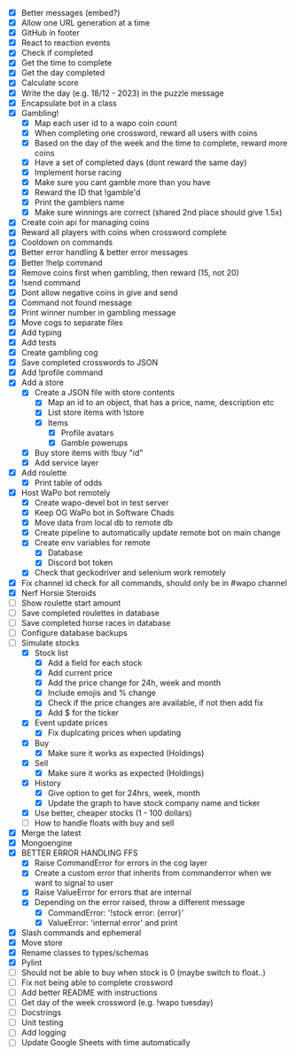 - [X] Better messages (embed?)
- [X] Allow one URL generation at a time
- [X] GitHub in footer
- [X] React to reaction events
- [X] Check if completed
- [X] Get the time to complete
- [X] Get the day completed
- [X] Calculate score
- [X] Write the day (e.g. 18/12 - 2023) in the puzzle message
- [X] Encapsulate bot in a class
- [X] Gambling!
    - [X] Map each user id to a wapo coin count
    - [X] When completing one crossword, reward all users with coins
    - [X] Based on the day of the week and the time to complete, reward more coins
    - [X] Have a set of completed days (dont reward the same day)
    - [X] Implement horse racing
    - [X] Make sure you cant gamble more than you have
    - [X] Reward the ID that !gamble'd
    - [X] Print the gamblers name
    - [X] Make sure winnings are correct (shared 2nd place should give 1.5x)
- [X] Create coin api for managing coins
- [X] Reward all players with coins when crossword complete
- [X] Cooldown on commands
- [X] Better error handling & better error messages
- [X] Better !help command
- [X] Remove coins first when gambling, then reward (15, not 20)
- [X] !send command
- [X] Dont allow negative coins in give and send
- [X] Command not found message
- [X] Print winner number in gambling message
- [X] Move cogs to separate files
- [X] Add typing
- [X] Add tests
- [X] Create gambling cog
- [X] Save completed crosswords to JSON
- [X] Add !profile command
- [X] Add a store
    - [X] Create a JSON file with store contents
        - [X] Map an id to an object, that has a price, name, description etc
        - [X] List store items with !store
        - [X] Items
            - [X] Profile avatars
            - [X] Gamble powerups
    - [X] Buy store items with !buy "id"
    - [X] Add service layer
- [X] Add roulette
    - [X] Print table of odds
- [X] Host WaPo bot remotely
    - [X] Create wapo-devel bot in test server
    - [X] Keep OG WaPo bot in Software Chads
    - [X] Move data from local db to remote db
    - [X] Create pipeline to automatically update remote bot on main change
    - [X] Create env variables for remote
        - [X] Database
        - [X] Discord bot token
    - [X] Check that geckodriver and selenium work remotely
- [X] Fix channel id check for all commands, should only be in \#wapo channel
- [X] Nerf Horsie Steroids
- [ ] Show roulette start amount
- [ ] Save completed roulettes in database
- [ ] Save completed horse races in database
- [ ] Configure database backups
- [ ] Simulate stocks
    - [X] Stock list
        - [X] Add a field for each stock
        - [X] Add current price
        - [X] Add the price change for 24h, week and month
        - [X] Include emojis and % change
        - [X] Check if the price changes are available, if not then add fix
        - [X] Add $ for the ticker
    - [X] Event update prices
        - [X] Fix duplcating prices when updating
    - [X] Buy
        - [X] Make sure it works as expected (Holdings)
    - [X] Sell
        - [X] Make sure it works as expected (Holdings)
    - [X] History
        - [X] Give option to get for 24hrs, week, month
        - [X] Update the graph to have stock company name and ticker
    - [X] Use better, cheaper stocks (1 - 100 dollars)
    - [ ] How to handle floats with buy and sell
- [X] Merge the latest
- [X] Mongoengine
- [X] BETTER ERROR HANDLING FFS
    - [X] Raise CommandError for errors in the cog layer
    - [X] Create a custom error that inherits from commanderror when we want to signal to user
    - [X] Raise ValueError for errors that are internal
    - [X] Depending on the error raised, throw a different message
        - [X] CommandError: '!stock error: {error}'
        - [X] ValueError: 'internal error' and print
- [X] Slash commands and ephemeral
- [X] Move store
- [X] Rename classes to types/schemas
- [X] Pylint
- [ ] Should not be able to buy when stock is 0 (maybe switch to float..)
- [ ] Fix not being able to complete crossword
- [ ] Add better README with instructions
- [ ] Get day of the week crossword (e.g. !wapo tuesday)
- [ ] Docstrings
- [ ] Unit testing
- [ ] Add logging
- [ ] Update Google Sheets with time automatically

